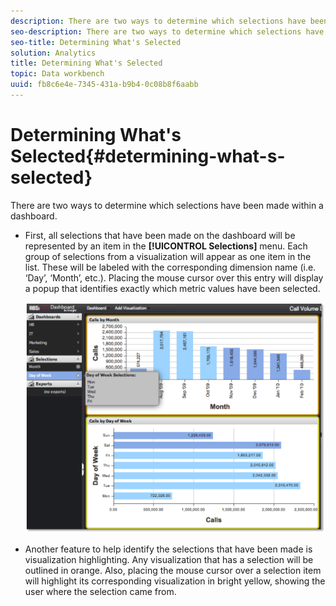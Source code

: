 ```yaml
---
description: There are two ways to determine which selections have been made within a dashboard.
seo-description: There are two ways to determine which selections have been made within a dashboard.
seo-title: Determining What's Selected
solution: Analytics
title: Determining What's Selected
topic: Data workbench
uuid: fb8c6e4e-7345-431a-b9b4-0c08b8f6aabb
---
```


# Determining What's Selected{#determining-what-s-selected}

There are two ways to determine which selections have been made within a dashboard.

* First, all selections that have been made on the dashboard will be represented by an item in the **[!UICONTROL Selections]** menu. Each group of selections from a visualization will appear as one item in the list. These will be labeled with the corresponding dimension name (i.e. ‘Day’, ‘Month’, etc.). Placing the mouse cursor over this entry will display a popup that identifies exactly which metric values have been selected.

  ![](assets/selection_identify.png)

* Another feature to help identify the selections that have been made is visualization highlighting. Any visualization that has a selection will be outlined in orange. Also, placing the mouse cursor over a selection item will highlight its corresponding visualization in bright yellow, showing the user where the selection came from.

